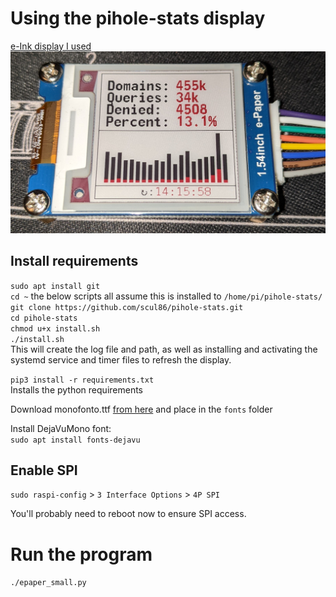 # Using the pihole-stats display
[e-Ink display I used](https://www.waveshare.com/product/displays/e-paper/epaper-3/1.54inch-e-paper-module-b.htm)  
![pihole-stats display](pics/pihole-stats.jpg)

## Install requirements
`sudo apt install git`  
`cd ~` the below scripts all assume this is installed to `/home/pi/pihole-stats/`  
`git clone https://github.com/scul86/pihole-stats.git`  
`cd pihole-stats`  
`chmod u+x install.sh`  
`./install.sh`  
This will create the log file and path, as well as installing and activating the systemd service and timer files to refresh the display.  

`pip3 install -r requirements.txt`  
Installs the python requirements

Download monofonto.ttf [from here](https://www.dafont.com/monofonto.font) and place in the `fonts` folder

Install DejaVuMono font:  
`sudo apt install fonts-dejavu`

## Enable SPI
`sudo raspi-config`  > `3 Interface Options` > `4P SPI`

You'll probably need to reboot now to ensure SPI access.

# Run the program
`./epaper_small.py`